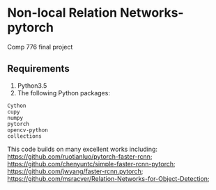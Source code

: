 # Non-local Relation Networks-pytorch
Comp 776 final project

## Requirements
1. Python3.5
2. The following Python packages:
  ```
  Cython
  cupy
  numpy
  pytorch
  opencv-python
  collections
  ```
This code builds on many excellent works including: https://github.com/ruotianluo/pytorch-faster-rcnn; https://github.com/chenyuntc/simple-faster-rcnn-pytorch;
https://github.com/jwyang/faster-rcnn.pytorch;
https://github.com/msracver/Relation-Networks-for-Object-Detection;

